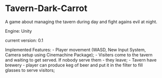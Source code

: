 # Tavern-Dark-Carrot

A game about managing the tavern during day and fight agains evil at night.

Engine: Unity

current version: 0.1

Implemented Features:
        - Player movement (WASD, New Input System, Camera setup using Cinemachine Package);
        - Visiters come to the tavern and waiting to get served. If nobody serve them - they leave;
        - Tavern have brewery - player can produce keg of beer and put it in the filter to fill glasses to serve visitors;
